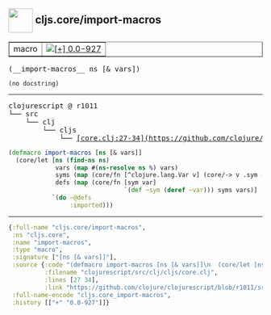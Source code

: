 ## <img width="48px" valign="middle" src="http://i.imgur.com/Hi20huC.png"> cljs.core/import-macros

 <table border="1">
<tr>
<td>macro</td>
<td><a href="https://github.com/cljsinfo/api-refs/tree/0.0-927"><img valign="middle" alt="[+] 0.0-927" src="https://img.shields.io/badge/+-0.0--927-lightgrey.svg"></a> </td>
</tr>
</table>

 <samp>
(__import-macros__ ns [& vars])<br>
</samp>

```
(no docstring)
```

---

 <pre>
clojurescript @ r1011
└── src
    └── clj
        └── cljs
            └── <ins>[core.clj:27-34](https://github.com/clojure/clojurescript/blob/r1011/src/clj/cljs/core.clj#L27-L34)</ins>
</pre>

```clj
(defmacro import-macros [ns [& vars]]
  (core/let [ns (find-ns ns)
             vars (map #(ns-resolve ns %) vars)
             syms (map (core/fn [^clojure.lang.Var v] (core/-> v .sym (with-meta {:macro true}))) vars)
             defs (map (core/fn [sym var]
                                `(def ~sym (deref ~var))) syms vars)]
            `(do ~@defs
                 :imported)))
```


---

```clj
{:full-name "cljs.core/import-macros",
 :ns "cljs.core",
 :name "import-macros",
 :type "macro",
 :signature ["[ns [& vars]]"],
 :source {:code "(defmacro import-macros [ns [& vars]]\n  (core/let [ns (find-ns ns)\n             vars (map #(ns-resolve ns %) vars)\n             syms (map (core/fn [^clojure.lang.Var v] (core/-> v .sym (with-meta {:macro true}))) vars)\n             defs (map (core/fn [sym var]\n                                `(def ~sym (deref ~var))) syms vars)]\n            `(do ~@defs\n                 :imported)))",
          :filename "clojurescript/src/clj/cljs/core.clj",
          :lines [27 34],
          :link "https://github.com/clojure/clojurescript/blob/r1011/src/clj/cljs/core.clj#L27-L34"},
 :full-name-encode "cljs.core_import-macros",
 :history [["+" "0.0-927"]]}

```
